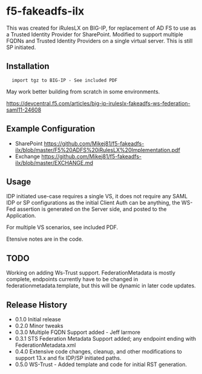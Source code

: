 # f5-fakeadfs-ilx

This was created for iRulesLX on BIG-IP, for replacement of AD FS to use as a Trusted Identity Provider for SharePoint.
Modified to support multiple FQDNs and Trusted Identity Providers on a single virtual server.  This is still SP initiated.

## Installation
```
  import tgz to BIG-IP - See included PDF
```

May work better building from scratch in some environments.

https://devcentral.f5.com/articles/big-ip-iruleslx-fakeadfs-ws-federation-saml11-24608

## Example Configuration
* SharePoint https://github.com/Mikej81/f5-fakeadfs-ilx/blob/master/F5%20ADFS%20iRulesLX%20Implementation.pdf
* Exchange https://github.com/Mikej81/f5-fakeadfs-ilx/blob/master/EXCHANGE.md

## Usage
IDP initiated use-case requires a single VS, it does not require any SAML IDP or SP configurations as the initial Client Auth can be anything, the WS-Fed assertion is generated on the Server side, and posted to the Application.

For multiple VS scenarios, see included PDF.

Etensive notes are in the code.

## TODO
Working on adding Ws-Trust support.  FederationMetadata is mostly complete, endpoints currently have to be changed in federationmetadata.template, but this will be dynamic in later code updates.

## Release History
* 0.1.0 Initial release
* 0.2.0 Minor tweaks
* 0.3.0 Multiple FQDN Support added - Jeff larmore
* 0.3.1 STS Federation Metadata Support added; any endpoint ending with FederationMetadata.xml
* 0.4.0 Extensive code changes, cleanup, and other modifications to support 13.x and fix IDP/SP initiated paths.
* 0.5.0 WS-Trust - Added template and code for initial RST generation.

